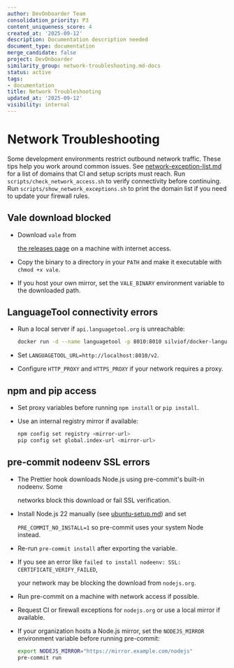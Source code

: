 ```yaml
---
author: DevOnboarder Team
consolidation_priority: P3
content_uniqueness_score: 4
created_at: '2025-09-12'
description: Documentation description needed
document_type: documentation
merge_candidate: false
project: DevOnboarder
similarity_group: network-troubleshooting.md-docs
status: active
tags:
- documentation
title: Network Troubleshooting
updated_at: '2025-09-12'
visibility: internal
---
```


# Network Troubleshooting

Some development environments restrict outbound network traffic. These tips help you work around common issues.
See [network-exception-list.md](network-exception-list.md) for a list of domains that CI and setup scripts must reach.
Run `scripts/check_network_access.sh` to verify connectivity before continuing.
Run `scripts/show_network_exceptions.sh` to print the domain list if you need to
update your firewall rules.

## Vale download blocked

- Download `vale` from

  [the releases page](https://github.com/errata-ai/vale/releases) on a machine
  with internet access.

- Copy the binary to a directory in your `PATH` and make it executable with `chmod +x vale`.

- If you host your own mirror, set the `VALE_BINARY` environment variable to the downloaded path.

## LanguageTool connectivity errors

- Run a local server if `api.languagetool.org` is unreachable:

    ```bash
    docker run -d --name languagetool -p 8010:8010 silviof/docker-languagetool
    ```

- Set `LANGUAGETOOL_URL=http://localhost:8010/v2`.

- Configure `HTTP_PROXY` and `HTTPS_PROXY` if your network requires a proxy.

## npm and pip access

- Set proxy variables before running `npm install` or `pip install`.

- Use an internal registry mirror if available:

    ```bash
    npm config set registry <mirror-url>
    pip config set global.index-url <mirror-url>
    ```

## pre-commit nodeenv SSL errors

- The Prettier hook downloads Node.js using pre-commit's built-in nodeenv. Some

  networks block this download or fail SSL verification.

- Install Node.js 22 manually (see [ubuntu-setup.md](ubuntu-setup.md)) and set

  `PRE_COMMIT_NO_INSTALL=1` so pre-commit uses your system Node instead.

- Re-run `pre-commit install` after exporting the variable.

- If you see an error like `failed to install nodeenv: SSL: CERTIFICATE_VERIFY_FAILED`,

  your network may be blocking the download from `nodejs.org`.

- Run pre-commit on a machine with network access if possible.

- Request CI or firewall exceptions for `nodejs.org` or use a local mirror if available.

- If your organization hosts a Node.js mirror, set the `NODEJS_MIRROR` environment variable before running pre-commit:

    ```bash
    export NODEJS_MIRROR="https://mirror.example.com/nodejs"
    pre-commit run
    ```
